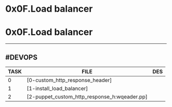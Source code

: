 # 0x0F.Load balancer
# 0x0F.Load balancer
---
#DEVOPS 
---

| TASK | FILE                                                                                    |DES|
| ---- | ------------------------------------------------------------------------------------    |---|
| 0    | [0-custom_http_response_header]              |             |
| 1    | [1-install_load_balancer]                    |             |
| 2    | [2-puppet_custom_http_response_h:wqeader.pp] |             |
